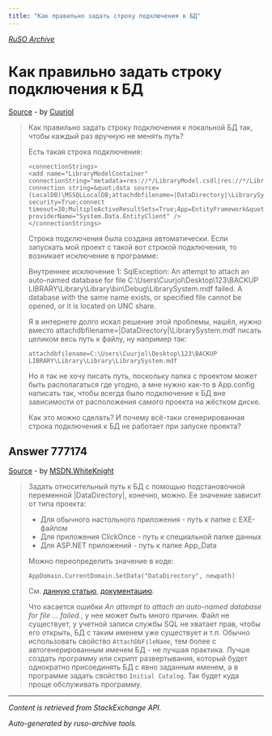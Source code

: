 ```yaml
---
title: "Как правильно задать строку подключения к БД"
---
```

<p><i><a href="https://github.com/MSDN-WhiteKnight/ruso-archive/">RuSO Archive</a></i></p>
<h1>Как правильно задать строку подключения к БД</h1>
<p><a href="https://ru.stackoverflow.com/questions/776652/%d0%9a%d0%b0%d0%ba-%d0%bf%d1%80%d0%b0%d0%b2%d0%b8%d0%bb%d1%8c%d0%bd%d0%be-%d0%b7%d0%b0%d0%b4%d0%b0%d1%82%d1%8c-%d1%81%d1%82%d1%80%d0%be%d0%ba%d1%83-%d0%bf%d0%be%d0%b4%d0%ba%d0%bb%d1%8e%d1%87%d0%b5%d0%bd%d0%b8%d1%8f-%d0%ba-%d0%91%d0%94">Source</a> - by <a href="https://ru.stackoverflow.com/users/282842/cuurjol">Cuurjol</a></p>
<blockquote>
<p>Как правильно задать строку подключения к локальной БД так, чтобы каждый раз вручную не менять путь?</p>

<p>Есть такая строка подключения:</p>

<pre><code>&lt;connectionStrings&gt;
&lt;add name="LibraryModelContainer" connectionString="metadata=res://*/LibraryModel.csdl|res://*/LibraryModel.ssdl|res://*/LibraryModel.msl;provider=System.Data.SqlClient;provider connection string=&amp;quot;data source=(LocalDB)\MSSQLLocalDB;attachdbfilename=|DataDirectory|\LibrarySystem.mdf;integrated security=True;connect timeout=30;MultipleActiveResultSets=True;App=EntityFramework&amp;quot;" providerName="System.Data.EntityClient" /&gt;
&lt;/connectionStrings&gt;
</code></pre>

<p>Строка подключения была создана автоматически. Если запускать мой проект с такой вот строкой подключения, то возникает исключение в программе:</p>

<p>Внутреннее исключение 1:
SqlException: An attempt to attach an auto-named database for file C:\Users\Cuurjol\Desktop\123\BACKUP LIBRARY\Library\Library\bin\Debug\LibrarySystem.mdf failed. A database with the same name exists, or specified file cannot be opened, or it is located on UNC share.</p>

<p>Я в интернете долго искал решение этой проблемы, нашёл, нужно вместо attachdbfilename=|DataDirectory|\LibrarySystem.mdf писать целиком весь путь к файлу, ну например так:</p>

<pre><code>attachdbfilename=C:\Users\Cuurjol\Desktop\123\BACKUP LIBRARY\Library\Library\LibrarySystem.mdf
</code></pre>

<p>Но я так не хочу писать путь, поскольку папка с проектом может быть располагаться где угодно, а мне нужно как-то в App.config написать так, чтобы всегда было подключение к БД вне зависимости от расположения самого проекта на жёстком диске.</p>

<p>Как это можно сделать? И почему всё-таки сгенерированная строка подключения к БД не работает при запуске проекта?</p>

</blockquote>
<h2>Answer 777174</h2>
<p><a href="https://ru.stackoverflow.com/a/777174/">Source</a> - by <a href="https://ru.stackoverflow.com/users/240512/msdn-whiteknight">MSDN.WhiteKnight</a></p>
<blockquote>
<p>Задать относительный путь к БД с помощью подстановочной переменной |DataDirectory|, конечно, можно. Ее значение зависит от типа проекта:</p>

<ul>
<li>Для обычного настольного приложения - путь к папке с EXE-файлом</li>
<li>Для приложения ClickOnce - путь к специальной папке данных</li>
<li>Для ASP.NET приложений - путь к папке App_Data</li>
</ul>

<p>Можно переопределить значение в коде:</p>

<pre><code>AppDomain.CurrentDomain.SetData("DataDirectory", newpath)
</code></pre>

<p>См. <a href="https://blogs.msdn.microsoft.com/smartclientdata/2005/08/26/working-with-local-databases/" rel="nofollow noreferrer">данную статью</a>, <a href="https://docs.microsoft.com/en-us/dotnet/framework/data/adonet/ef/connection-strings" rel="nofollow noreferrer">документацию</a>.</p>

<p>Что касается ошибки <em>An attempt to attach an auto-named database for file ... failed.</em>, у нее может быть много причин. Файл не существует, у учетной записи службы SQL не хватает прав, чтобы его открыть, БД с таким именем уже существует и т.п. Обычно использовать свойство <code>AttachDbFileName</code>, тем более с автогенерированным именем БД - не лучшая практика. Лучше создать программу или скрипт развертывания, который будет однократно присоединять БД с явно заданным именем, а в программе задать свойство <code>Initial Catalog</code>. Так будет куда проще обслуживать программу.</p>

</blockquote>
<hr/>
<p><i>Content is retrieved from StackExchange API. </i></p>
<p><i>Auto-generated by ruso-archive tools. </i></p>
